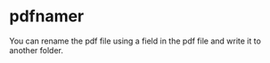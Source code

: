 # pdfnamer
You can rename the pdf file using a field in the pdf file and write it to another folder.
